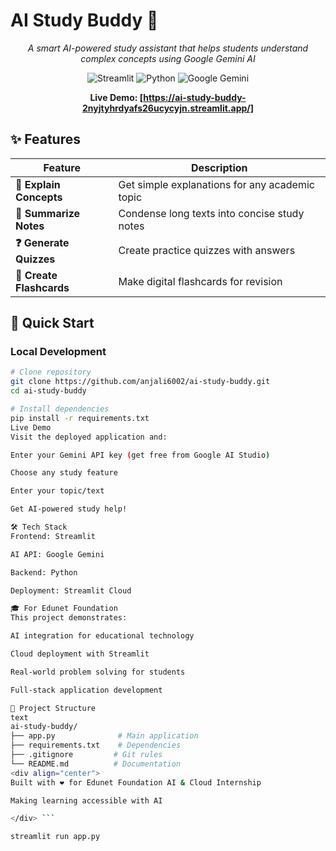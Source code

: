 # AI Study Buddy 🤖

<div align="center">
  
*A smart AI-powered study assistant that helps students understand complex concepts using Google Gemini AI*

![Streamlit](https://img.shields.io/badge/Streamlit-FF4B4B?style=for-the-badge&logo=Streamlit&logoColor=white)
![Python](https://img.shields.io/badge/Python-3776AB?style=for-the-badge&logo=python&logoColor=white)
![Google Gemini](https://img.shields.io/badge/Google%20Gemini-4285F4?style=for-the-badge&logo=google&logoColor=white)

**Live Demo: [https://ai-study-buddy-2nyjtyhrdyafs26ucycyjn.streamlit.app/]**

</div>

## ✨ Features

| Feature | Description |
|---------|-------------|
| **📖 Explain Concepts** | Get simple explanations for any academic topic |
| **📝 Summarize Notes** | Condense long texts into concise study notes |
| **❓ Generate Quizzes** | Create practice quizzes with answers |
| **🎴 Create Flashcards** | Make digital flashcards for revision |

## 🚀 Quick Start

### Local Development
```bash
# Clone repository
git clone https://github.com/anjali6002/ai-study-buddy.git
cd ai-study-buddy

# Install dependencies
pip install -r requirements.txt
Live Demo
Visit the deployed application and:

Enter your Gemini API key (get free from Google AI Studio)

Choose any study feature

Enter your topic/text

Get AI-powered study help!

🛠️ Tech Stack
Frontend: Streamlit

AI API: Google Gemini

Backend: Python

Deployment: Streamlit Cloud

🎓 For Edunet Foundation
This project demonstrates:

AI integration for educational technology

Cloud deployment with Streamlit

Real-world problem solving for students

Full-stack application development

📄 Project Structure
text
ai-study-buddy/
├── app.py              # Main application
├── requirements.txt    # Dependencies
├── .gitignore         # Git rules
└── README.md          # Documentation
<div align="center">
Built with ❤️ for Edunet Foundation AI & Cloud Internship

Making learning accessible with AI

</div> ```

streamlit run app.py
